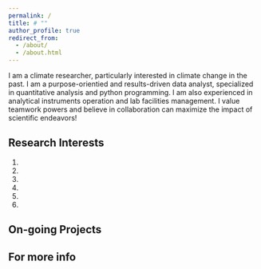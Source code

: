 ```yaml
---
permalink: /
title: # ""
author_profile: true
redirect_from: 
  - /about/
  - /about.html
---
```


I am a climate researcher, particularly interested in climate change in the past. I am a purpose-orientied and results-driven data analyst, specialized in quantitative analysis and python programming. I am also experienced in analytical instruments operation and lab facilities management. I value teamwork powers and believe in collaboration can maximize the impact of scientific endeavors!

Research Interests
------
1. 
1. 
1. 
1. 
1.   
1. 

On-going Projects
------


For more info
------

